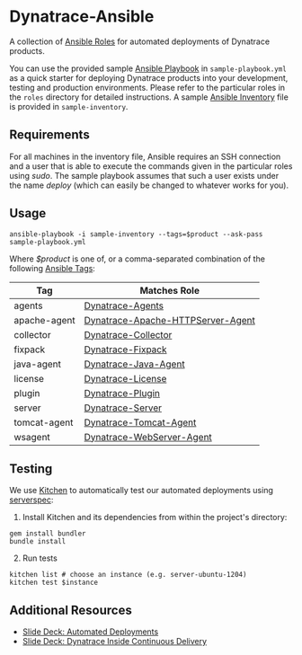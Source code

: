 # Dynatrace-Ansible

A collection of [Ansible Roles](http://docs.ansible.com/playbooks_roles.html) for automated deployments of Dynatrace products.

You can use the provided sample [Ansible Playbook](http://docs.ansible.com/playbooks.html) in ```sample-playbook.yml``` as a quick starter for deploying Dynatrace products into your development, testing and production environments. Please refer to the particular roles in the ```roles``` directory for detailed instructions. A sample [Ansible Inventory](http://docs.ansible.com/intro_inventory.html) file is provided in ```sample-inventory```.

## Requirements

For all machines in the inventory file, Ansible requires an SSH connection and a user that is able to execute the commands given in the particular roles using *sudo*. The sample playbook assumes that such a user exists under the name *deploy* (which can easily be changed to whatever works for you).

## Usage

```
ansible-playbook -i sample-inventory --tags=$product --ask-pass sample-playbook.yml
```

Where *$product* is one of, or a comma-separated combination of the following [Ansible Tags](http://docs.ansible.com/playbooks_tags.html):

| Tag          | Matches Role |
|--------------|--------------|
| agents       | [Dynatrace-Agents](https://galaxy.ansible.com/list#/roles/2620) |
| apache-agent | [Dynatrace-Apache-HTTPServer-Agent](https://galaxy.ansible.com/list#/roles/2681) |
| collector    | [Dynatrace-Collector](https://galaxy.ansible.com/list#/roles/2621) |
| fixpack      | [Dynatrace-Fixpack](https://galaxy.ansible.com/list#/roles/2627) |
| java-agent   | [Dynatrace-Java-Agent](https://galaxy.ansible.com/list#/roles/2653) |
| license      | [Dynatrace-License](https://galaxy.ansible.com/list#/roles/2626) |
| plugin       | [Dynatrace-Plugin](https://galaxy.ansible.com/list#/roles/2628) |
| server       | [Dynatrace-Server](https://galaxy.ansible.com/list#/roles/2623) |
| tomcat-agent | [Dynatrace-Tomcat-Agent](https://galaxy.ansible.com/list#/roles/2654) |
| wsagent      | [Dynatrace-WebServer-Agent](https://galaxy.ansible.com/list#/roles/2625) |

## Testing

We use [Kitchen](http://kitchen.ci) to automatically test our automated deployments using [serverspec](http://serverspec.org):

1) Install Kitchen and its dependencies from within the project's directory:

```
gem install bundler
bundle install
```

2) Run tests

```
kitchen list # choose an instance (e.g. server-ubuntu-1204)
kitchen test $instance
```

## Additional Resources

- [Slide Deck: Automated Deployments](http://slideshare.net/MartinEtmajer/automated-deployments-slide-share)
- [Slide Deck: Dynatrace Inside Continuous Delivery](http://slideshare.net/MartinEtmajer/dynatrace-inside-continuous-delivery)
